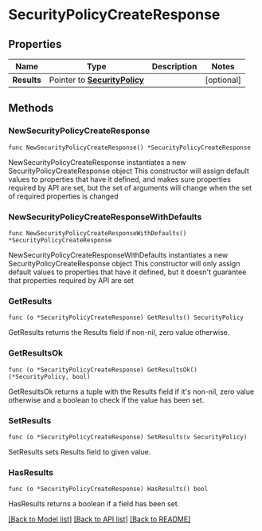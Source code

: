 # SecurityPolicyCreateResponse

## Properties

Name | Type | Description | Notes
------------ | ------------- | ------------- | -------------
**Results** | Pointer to [**SecurityPolicy**](SecurityPolicy.md) |  | [optional] 

## Methods

### NewSecurityPolicyCreateResponse

`func NewSecurityPolicyCreateResponse() *SecurityPolicyCreateResponse`

NewSecurityPolicyCreateResponse instantiates a new SecurityPolicyCreateResponse object
This constructor will assign default values to properties that have it defined,
and makes sure properties required by API are set, but the set of arguments
will change when the set of required properties is changed

### NewSecurityPolicyCreateResponseWithDefaults

`func NewSecurityPolicyCreateResponseWithDefaults() *SecurityPolicyCreateResponse`

NewSecurityPolicyCreateResponseWithDefaults instantiates a new SecurityPolicyCreateResponse object
This constructor will only assign default values to properties that have it defined,
but it doesn't guarantee that properties required by API are set

### GetResults

`func (o *SecurityPolicyCreateResponse) GetResults() SecurityPolicy`

GetResults returns the Results field if non-nil, zero value otherwise.

### GetResultsOk

`func (o *SecurityPolicyCreateResponse) GetResultsOk() (*SecurityPolicy, bool)`

GetResultsOk returns a tuple with the Results field if it's non-nil, zero value otherwise
and a boolean to check if the value has been set.

### SetResults

`func (o *SecurityPolicyCreateResponse) SetResults(v SecurityPolicy)`

SetResults sets Results field to given value.

### HasResults

`func (o *SecurityPolicyCreateResponse) HasResults() bool`

HasResults returns a boolean if a field has been set.


[[Back to Model list]](../README.md#documentation-for-models) [[Back to API list]](../README.md#documentation-for-api-endpoints) [[Back to README]](../README.md)



